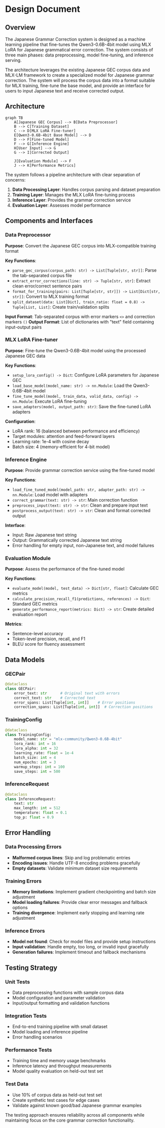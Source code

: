 # Design Document

## Overview

The Japanese Grammar Correction system is designed as a machine learning pipeline that fine-tunes the Qwen3-0.6B-4bit model using MLX LoRA for Japanese grammatical error correction. The system consists of three main phases: data preprocessing, model fine-tuning, and inference serving.

The architecture leverages the existing Japanese GEC corpus data and MLX-LM framework to create a specialized model for Japanese grammar correction. The system will process the corpus data into a format suitable for MLX training, fine-tune the base model, and provide an interface for users to input Japanese text and receive corrected output.

## Architecture

```mermaid
graph TB
    A[Japanese GEC Corpus] --> B[Data Preprocessor]
    B --> C[Training Dataset]
    C --> D[MLX LoRA Fine-tuner]
    E[Qwen3-0.6B-4bit Base Model] --> D
    D --> F[Fine-tuned Model]
    F --> G[Inference Engine]
    H[User Input] --> G
    G --> I[Corrected Output]
    
    J[Evaluation Module] --> F
    J --> K[Performance Metrics]
```

The system follows a pipeline architecture with clear separation of concerns:

1. **Data Processing Layer**: Handles corpus parsing and dataset preparation
2. **Training Layer**: Manages the MLX LoRA fine-tuning process
3. **Inference Layer**: Provides the grammar correction service
4. **Evaluation Layer**: Assesses model performance

## Components and Interfaces

### Data Preprocessor

**Purpose**: Convert the Japanese GEC corpus into MLX-compatible training format

**Key Functions**:
- `parse_gec_corpus(corpus_path: str) -> List[Tuple[str, str]]`: Parse the tab-separated corpus file
- `extract_error_corrections(line: str) -> Tuple[str, str]`: Extract clean error/correct sentence pairs
- `format_for_training(pairs: List[Tuple[str, str]]) -> List[Dict[str, str]]`: Convert to MLX training format
- `split_dataset(data: List[Dict], train_ratio: float = 0.8) -> Tuple[List, List]`: Create train/validation splits

**Input Format**: Tab-separated corpus with error markers `<>` and correction markers `()`
**Output Format**: List of dictionaries with "text" field containing input-output pairs

### MLX LoRA Fine-tuner

**Purpose**: Fine-tune the Qwen3-0.6B-4bit model using the processed Japanese GEC data

**Key Functions**:
- `setup_lora_config() -> Dict`: Configure LoRA parameters for Japanese GEC
- `load_base_model(model_name: str) -> nn.Module`: Load the Qwen3-0.6B-4bit model
- `fine_tune_model(model, train_data, valid_data, config) -> nn.Module`: Execute LoRA fine-tuning
- `save_adapters(model, output_path: str)`: Save the fine-tuned LoRA adapters

**Configuration**:
- LoRA rank: 16 (balanced between performance and efficiency)
- Target modules: attention and feed-forward layers
- Learning rate: 1e-4 with cosine decay
- Batch size: 4 (memory-efficient for 4-bit model)

### Inference Engine

**Purpose**: Provide grammar correction service using the fine-tuned model

**Key Functions**:
- `load_fine_tuned_model(model_path: str, adapter_path: str) -> nn.Module`: Load model with adapters
- `correct_grammar(text: str) -> str`: Main correction function
- `preprocess_input(text: str) -> str`: Clean and prepare input text
- `postprocess_output(text: str) -> str`: Clean and format corrected output

**Interface**:
- Input: Raw Japanese text string
- Output: Grammatically corrected Japanese text string
- Error handling for empty input, non-Japanese text, and model failures

### Evaluation Module

**Purpose**: Assess the performance of the fine-tuned model

**Key Functions**:
- `evaluate_model(model, test_data) -> Dict[str, float]`: Calculate GEC metrics
- `calculate_precision_recall_f1(predictions, references) -> Dict`: Standard GEC metrics
- `generate_performance_report(metrics: Dict) -> str`: Create detailed evaluation report

**Metrics**:
- Sentence-level accuracy
- Token-level precision, recall, and F1
- BLEU score for fluency assessment

## Data Models

### GECPair
```python
@dataclass
class GECPair:
    error_text: str      # Original text with errors
    correct_text: str    # Corrected text
    error_spans: List[Tuple[int, int]]    # Error positions
    correction_spans: List[Tuple[int, int]]  # Correction positions
```

### TrainingConfig
```python
@dataclass
class TrainingConfig:
    model_name: str = "mlx-community/Qwen3-0.6B-4bit"
    lora_rank: int = 16
    lora_alpha: int = 32
    learning_rate: float = 1e-4
    batch_size: int = 4
    num_epochs: int = 3
    warmup_steps: int = 100
    save_steps: int = 500
```

### InferenceRequest
```python
@dataclass
class InferenceRequest:
    text: str
    max_length: int = 512
    temperature: float = 0.1
    top_p: float = 0.9
```

## Error Handling

### Data Processing Errors
- **Malformed corpus lines**: Skip and log problematic entries
- **Encoding issues**: Handle UTF-8 encoding problems gracefully
- **Empty datasets**: Validate minimum dataset size requirements

### Training Errors
- **Memory limitations**: Implement gradient checkpointing and batch size adjustment
- **Model loading failures**: Provide clear error messages and fallback options
- **Training divergence**: Implement early stopping and learning rate adjustment

### Inference Errors
- **Model not found**: Check for model files and provide setup instructions
- **Input validation**: Handle empty, too long, or invalid input gracefully
- **Generation failures**: Implement timeout and fallback mechanisms

## Testing Strategy

### Unit Tests
- Data preprocessing functions with sample corpus data
- Model configuration and parameter validation
- Input/output formatting and validation functions

### Integration Tests
- End-to-end training pipeline with small dataset
- Model loading and inference pipeline
- Error handling scenarios

### Performance Tests
- Training time and memory usage benchmarks
- Inference latency and throughput measurements
- Model quality evaluation on held-out test set

### Test Data
- Use 10% of corpus data as held-out test set
- Create synthetic test cases for edge cases
- Validate against known good/bad Japanese grammar examples

The testing approach ensures reliability across all components while maintaining focus on the core grammar correction functionality.